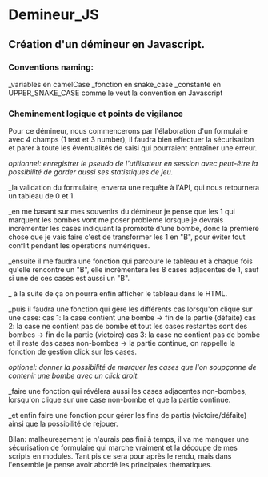 # Demineur_JS

## Création d'un démineur en Javascript.

### Conventions naming:
\_variables en camelCase
\_fonction en snake_case
\_constante en UPPER_SNAKE_CASE comme le veut la convention en Javascript

### Cheminement logique et points de vigilance

Pour ce démineur, nous commencerons par l'élaboration d'un formulaire avec 4 champs (1 text et 3 number), il faudra bien effectuer la sécurisation et parer à toute les éventualités de saisi qui pourraient entraîner une erreur.

_optionnel: enregistrer le pseudo de l'utilisateur en session avec peut-être la possibilité de garder aussi ses statistiques de jeu._

_la validation du formulaire, enverra une requête à l'API, qui nous retournera un tableau de 0 et 1.

_en me basant sur mes souvenirs du démineur je pense que les 1 qui marquent les bombes vont me poser problème lorsque je devrais incrémenter les cases indiquant la promixité d'une bombe, donc la première chose que je vais faire c'est de transformer les 1 en "B", pour éviter tout conflit pendant les opérations numériques.

_ensuite il me faudra une fonction qui parcoure le tableau et à chaque fois qu'elle rencontre un "B", elle incrémentera les 8 cases adjacentes de 1, sauf si une de ces cases est aussi un "B".

_ à la suite de ça on pourra enfin afficher le tableau dans le HTML.

_puis il faudra une fonction qui gère les différents cas lorsqu'on clique sur une case:
cas 1: la case contient une bombe -> fin de la partie (défaite)
cas 2: la case ne contient pas de bombe et tout les cases restantes sont des bombes -> fin de la partie (victoire)
cas 3: la case ne contient pas de bombe et il reste des cases non-bombes -> la partie continue, on rappelle la fonction de gestion click sur les cases.

_optionel: donner la possibilité de marquer les cases que l'on soupçonne de contenir une bombe avec un click droit._

_faire une fonction qui révélera aussi les cases adjacentes non-bombes, lorsqu'on clique sur une case non-bombe et que la partie continue.

_et enfin faire une fonction pour gérer les fins de partis (victoire/défaite) ainsi que la possibilité de rejouer.

Bilan: malheuresement je n'aurais pas fini à temps, il va me manquer une sécurisation de formulaire qui marche vraiment et la découpe de mes scripts en modules. Tant pis ce sera pour après le rendu, mais dans l'ensemble je pense avoir abordé les principales thématiques.
